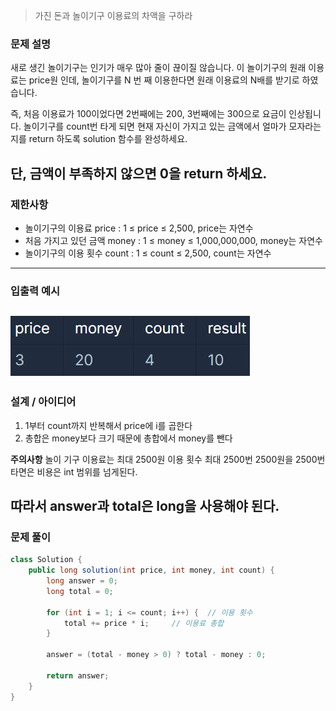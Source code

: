 > 가진 돈과 놀이기구 이용료의 차액을 구하라

### 문제 설명

새로 생긴 놀이기구는 인기가 매우 많아 줄이 끊이질 않습니다. 
이 놀이기구의 원래 이용료는 price원 인데, 놀이기구를 N 번 째 이용한다면 원래 이용료의 N배를 받기로 하였습니다. 

즉, 처음 이용료가 100이었다면 2번째에는 200, 3번째에는 300으로 요금이 인상됩니다.
놀이기구를 count번 타게 되면 현재 자신이 가지고 있는 금액에서 얼마가 모자라는지를 return 하도록 solution 함수를 완성하세요.

단, 금액이 부족하지 않으면 0을 return 하세요.
---

### 제한사항

- 놀이기구의 이용료 price : 1 ≤ price ≤ 2,500, price는 자연수
- 처음 가지고 있던 금액 money : 1 ≤ money ≤ 1,000,000,000, money는 자연수
- 놀이기구의 이용 횟수 count : 1 ≤ count ≤ 2,500, count는 자연수 
---

### 입출력 예시

![img.png](img.png)
---

### 설계 / 아이디어

1. 1부터 count까지 반복해서 price에 i를 곱한다
2. 총합은 money보다 크기 때문에 총합에서 money를 뺀다

**주의사항**
놀이 기구 이용료는 최대 2500원
이용 횟수 최대 2500번
2500원을 2500번 타면은 비용은 int 범위를 넘게된다.

따라서 answer과 total은 long을 사용해야 된다.
---

### 문제 풀이

```java
class Solution {
    public long solution(int price, int money, int count) {
        long answer = 0;
        long total = 0;

        for (int i = 1; i <= count; i++) {  // 이용 횟수
            total += price * i;     // 이용료 총합
        }

        answer = (total - money > 0) ? total - money : 0;

        return answer;
    }
}
```